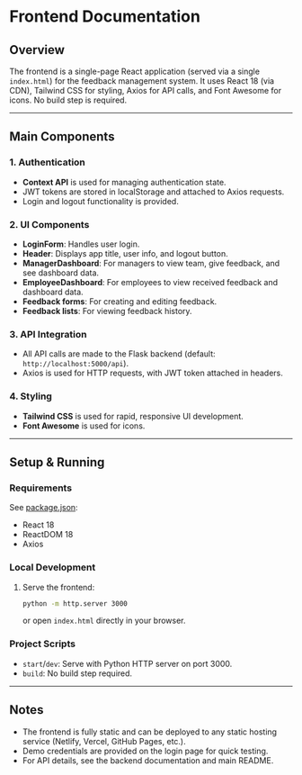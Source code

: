# Frontend Documentation

## Overview
The frontend is a single-page React application (served via a single `index.html`) for the feedback management system. It uses React 18 (via CDN), Tailwind CSS for styling, Axios for API calls, and Font Awesome for icons. No build step is required.

---

## Main Components

### 1. Authentication
- **Context API** is used for managing authentication state.
- JWT tokens are stored in localStorage and attached to Axios requests.
- Login and logout functionality is provided.

### 2. UI Components
- **LoginForm**: Handles user login.
- **Header**: Displays app title, user info, and logout button.
- **ManagerDashboard**: For managers to view team, give feedback, and see dashboard data.
- **EmployeeDashboard**: For employees to view received feedback and dashboard data.
- **Feedback forms**: For creating and editing feedback.
- **Feedback lists**: For viewing feedback history.

### 3. API Integration
- All API calls are made to the Flask backend (default: `http://localhost:5000/api`).
- Axios is used for HTTP requests, with JWT token attached in headers.

### 4. Styling
- **Tailwind CSS** is used for rapid, responsive UI development.
- **Font Awesome** is used for icons.

---

## Setup & Running

### Requirements
See [package.json](../package.json):
- React 18
- ReactDOM 18
- Axios

### Local Development
1. Serve the frontend:
   ```bash
   python -m http.server 3000
   ```
   or open `index.html` directly in your browser.

### Project Scripts
- `start`/`dev`: Serve with Python HTTP server on port 3000.
- `build`: No build step required.

---

## Notes
- The frontend is fully static and can be deployed to any static hosting service (Netlify, Vercel, GitHub Pages, etc.).
- Demo credentials are provided on the login page for quick testing.
- For API details, see the backend documentation and main README. 